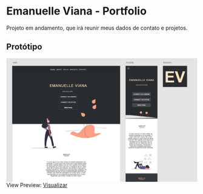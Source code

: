 # Emanuelle Viana - Portfolio

Projeto em andamento, que irá reunir meus dados de contato e projetos.

## Protótipo
<img src="./img/smaple.png"
     alt="Markdown Monster icon"
     style="float: left; margin-right: 10px;" />
    View Preview: [Visualizar](https://emanuelleviana.github.io/portfolio/)
